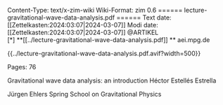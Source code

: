 Content-Type: text/x-zim-wiki
Wiki-Format: zim 0.6
====== lecture-gravitational-wave-data-analysis.pdf ======
Text date: [[Zettelkasten:2024:03:07|2024-03-07]] Modi date: [[Zettelkasten:2024:03:07|2024-03-07]]
@ARTIKEL  
[*] **[[../lecture-gravitational-wave-data-analysis.pdf]] **
aei.mpg.de


{{../lecture-gravitational-wave-data-analysis.pdf.avif?width=500}}

Pages:           76


Gravitational wave data analysis:
an introduction
Héctor Estellés Estrella

Jürgen Ehlers Spring School on Gravitational Physics


